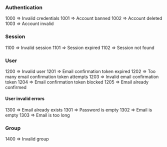 ### Authentication

1000 => Invalid credentials
1001 => Account banned
1002 => Account deleted
1003 => Account invalid

### Session

1100 => Invalid session
1101 => Session expired
1102 => Session not found

### User

1200 => Invalid user
1201 => Email confirmation token expired
1202 => Too many email confirmation token attempts
1203 => Invalid email confirmation token
1204 => Email confirmation token blocked
1205 => Email already confirmed

#### User invalid errors

1300 => Email already exists
1301 => Password is empty
1302 => Email is empty
1303 => Email is too long

### Group

1400 => Invalid group

